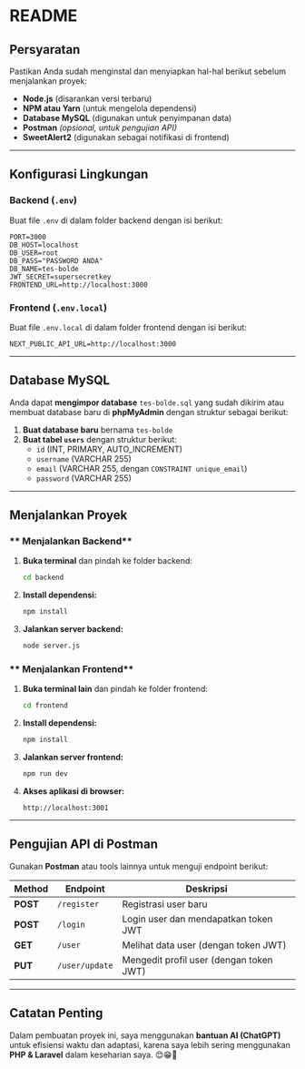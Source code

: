 # README

##  Persyaratan
Pastikan Anda sudah menginstal dan menyiapkan hal-hal berikut sebelum menjalankan proyek:

- **Node.js** (disarankan versi terbaru)
- **NPM atau Yarn** (untuk mengelola dependensi)
- **Database MySQL** (digunakan untuk penyimpanan data)
- **Postman** *(opsional, untuk pengujian API)*
- **SweetAlert2** (digunakan sebagai notifikasi di frontend)

---

##  Konfigurasi Lingkungan
### **Backend (`.env`)**
Buat file `.env` di dalam folder backend dengan isi berikut:
```env
PORT=3000
DB_HOST=localhost
DB_USER=root
DB_PASS="PASSWORD ANDA"
DB_NAME=tes-bolde
JWT_SECRET=supersecretkey
FRONTEND_URL=http://localhost:3000
```

### **Frontend (`.env.local`)**
Buat file `.env.local` di dalam folder frontend dengan isi berikut:
```env
NEXT_PUBLIC_API_URL=http://localhost:3000
```

---

##  Database MySQL
Anda dapat **mengimpor database** `tes-bolde.sql` yang sudah dikirim atau membuat database baru di **phpMyAdmin** dengan struktur sebagai berikut:

1. **Buat database baru** bernama `tes-bolde`
2. **Buat tabel `users`** dengan struktur berikut:
   - `id` (INT, PRIMARY, AUTO_INCREMENT)
   - `username` (VARCHAR 255)
   - `email` (VARCHAR 255, dengan `CONSTRAINT unique_email`)
   - `password` (VARCHAR 255)

---

##  Menjalankan Proyek
### ** Menjalankan Backend**
1. **Buka terminal** dan pindah ke folder backend:
   ```sh
   cd backend
   ```
2. **Install dependensi:**
   ```sh
   npm install
   ```
3. **Jalankan server backend:**
   ```sh
   node server.js
   ```

### ** Menjalankan Frontend**
1. **Buka terminal lain** dan pindah ke folder frontend:
   ```sh
   cd frontend
   ```
2. **Install dependensi:**
   ```sh
   npm install
   ```
3. **Jalankan server frontend:**
   ```sh
   npm run dev
   ```
4. **Akses aplikasi di browser:**
   ```
   http://localhost:3001
   ```

---

##  Pengujian API di Postman
Gunakan **Postman** atau tools lainnya untuk menguji endpoint berikut:

| Method | Endpoint      | Deskripsi |
|--------|-------------|-----------|
| **POST** | `/register`   | Registrasi user baru |
| **POST** | `/login`      | Login user dan mendapatkan token JWT |
| **GET**  | `/user`       | Melihat data user (dengan token JWT) |
| **PUT**  | `/user/update` | Mengedit profil user (dengan token JWT) |

---

##  **Catatan Penting**
Dalam pembuatan proyek ini, saya menggunakan **bantuan AI (ChatGPT)** untuk efisiensi waktu dan adaptasi, karena saya lebih sering menggunakan **PHP & Laravel** dalam keseharian saya. 😊😁🙏


